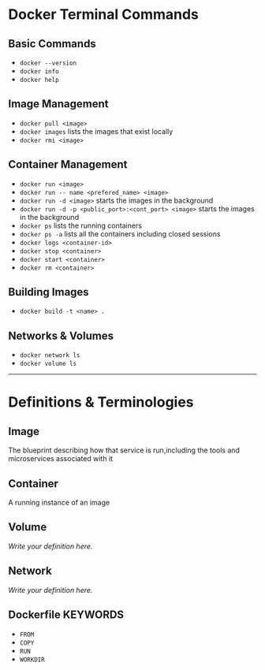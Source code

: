 # Docker Terminal Commands

## Basic Commands

- `docker --version`
- `docker info`
- `docker help`

## Image Management

- `docker pull <image>`
- `docker images` lists the images that exist locally
- `docker rmi <image>`

## Container Management

- `docker run <image>`
- `docker run -- name <prefered_name> <image>`
- `docker run -d <image>` starts the images in the background
- `docker run -d -p <public_port>:<cont_port> <image>` starts the images in the background
- `docker ps` lists the running containers
- `docker ps -a` lists all the containers including closed sessions
- `docker logs <container-id>`
- `docker stop <container>`
- `docker start <container>`
- `docker rm <container>`

## Building Images

- `docker build -t <name> .`

## Networks & Volumes

- `docker network ls`
- `docker volume ls`

---

# Definitions & Terminologies

## Image

The blueprint describing how that service is run,including the tools and microservices associated with it

## Container

A running instance of an image

## Volume

_Write your definition here._

## Network

_Write your definition here._

## Dockerfile KEYWORDS

- `FROM`
- `COPY`
- `RUN`
- `WORKDIR`
